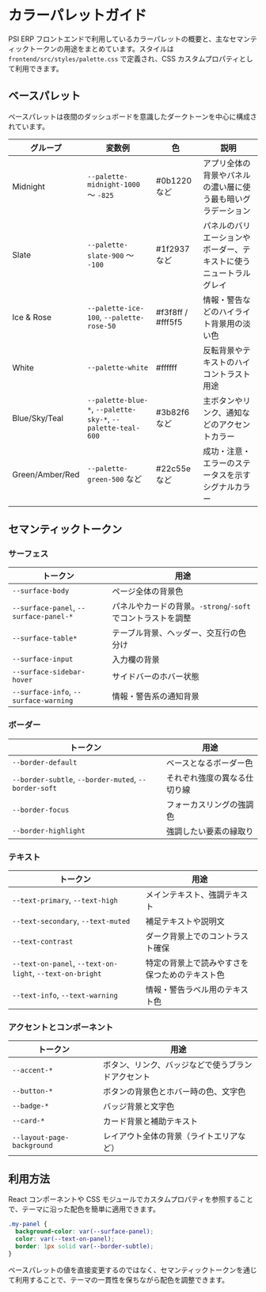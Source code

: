 # カラーパレットガイド

PSI ERP フロントエンドで利用しているカラーパレットの概要と、主なセマンティックトークンの用途をまとめています。スタイルは `frontend/src/styles/palette.css` で定義され、CSS カスタムプロパティとして利用できます。

## ベースパレット

ベースパレットは夜間のダッシュボードを意識したダークトーンを中心に構成されています。

| グループ | 変数例 | 色 | 説明 |
| --- | --- | --- | --- |
| Midnight | `--palette-midnight-1000` 〜 `-825` | #0b1220 など | アプリ全体の背景やパネルの濃い層に使う最も暗いグラデーション |
| Slate | `--palette-slate-900` 〜 `-100` | #1f2937 など | パネルのバリエーションやボーダー、テキストに使うニュートラルグレイ |
| Ice & Rose | `--palette-ice-100`, `--palette-rose-50` | #f3f8ff / #fff5f5 | 情報・警告などのハイライト背景用の淡い色 |
| White | `--palette-white` | #ffffff | 反転背景やテキストのハイコントラスト用途 |
| Blue/Sky/Teal | `--palette-blue-*`, `--palette-sky-*`, `--palette-teal-600` | #3b82f6 など | 主ボタンやリンク、通知などのアクセントカラー |
| Green/Amber/Red | `--palette-green-500` など | #22c55e など | 成功・注意・エラーのステータスを示すシグナルカラー |

## セマンティックトークン

### サーフェス

| トークン | 用途 |
| --- | --- |
| `--surface-body` | ページ全体の背景色 |
| `--surface-panel`, `--surface-panel-*` | パネルやカードの背景。`-strong`/`-soft` でコントラストを調整 |
| `--surface-table*` | テーブル背景、ヘッダー、交互行の色分け |
| `--surface-input` | 入力欄の背景 |
| `--surface-sidebar-hover` | サイドバーのホバー状態 |
| `--surface-info`, `--surface-warning` | 情報・警告系の通知背景 |

### ボーダー

| トークン | 用途 |
| --- | --- |
| `--border-default` | ベースとなるボーダー色 |
| `--border-subtle`, `--border-muted`, `--border-soft` | それぞれ強度の異なる仕切り線 |
| `--border-focus` | フォーカスリングの強調色 |
| `--border-highlight` | 強調したい要素の縁取り |

### テキスト

| トークン | 用途 |
| --- | --- |
| `--text-primary`, `--text-high` | メインテキスト、強調テキスト |
| `--text-secondary`, `--text-muted` | 補足テキストや説明文 |
| `--text-contrast` | ダーク背景上でのコントラスト確保 |
| `--text-on-panel`, `--text-on-light`, `--text-on-bright` | 特定の背景上で読みやすさを保つためのテキスト色 |
| `--text-info`, `--text-warning` | 情報・警告ラベル用のテキスト色 |

### アクセントとコンポーネント

| トークン | 用途 |
| --- | --- |
| `--accent-*` | ボタン、リンク、バッジなどで使うブランドアクセント |
| `--button-*` | ボタンの背景色とホバー時の色、文字色 |
| `--badge-*` | バッジ背景と文字色 |
| `--card-*` | カード背景と補助テキスト |
| `--layout-page-background` | レイアウト全体の背景（ライトエリアなど） |

## 利用方法

React コンポーネントや CSS モジュールでカスタムプロパティを参照することで、テーマに沿った配色を簡単に適用できます。

```css
.my-panel {
  background-color: var(--surface-panel);
  color: var(--text-on-panel);
  border: 1px solid var(--border-subtle);
}
```

ベースパレットの値を直接変更するのではなく、セマンティックトークンを通じて利用することで、テーマの一貫性を保ちながら配色を調整できます。
